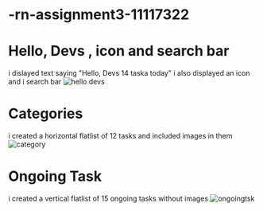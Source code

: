 # -rn-assignment3-11117322
# Hello, Devs , icon and search bar
i dislayed text saying "Hello, Devs 14 taska today" 
i also displayed an icon and i search bar
![hello devs](https://github.com/DEEZY1029/-rn-assignment3-11117322/assets/170207293/f8e1f36f-3798-4bc6-9087-b8311dd01de2)

# Categories
i created a horizontal  flatlist of 12 tasks and included images in them
![category](https://github.com/DEEZY1029/-rn-assignment3-11117322/assets/170207293/a2f432f2-6741-4018-b27e-74b98017a0a1)

# Ongoing Task 
 i created a vertical flatlist of 15  ongoing tasks without images
![ongoingtsk](https://github.com/DEEZY1029/-rn-assignment3-11117322/assets/170207293/46bb934d-f948-4f75-8ae5-67840108d994)
